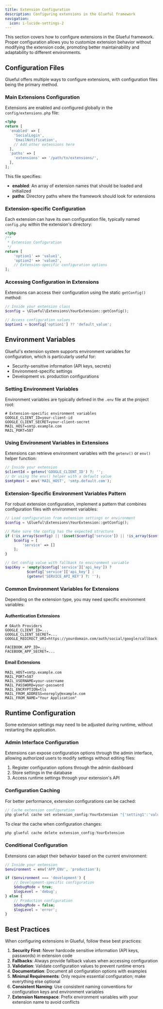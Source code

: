 ```yaml
---
title: Extension Configuration
description: Configuring extensions in the Glueful framework
navigation:
  icon: i-lucide-settings-2
---
```


This section covers how to configure extensions in the Glueful framework. Proper configuration allows you to customize extension behavior without modifying the extension code, promoting better maintainability and adaptability to different environments.

## Configuration Files

Glueful offers multiple ways to configure extensions, with configuration files being the primary method.

### Main Extensions Configuration

Extensions are enabled and configured globally in the `config/extensions.php` file:

```php
<?php
return [
  'enabled' => [
    'SocialLogin',
    'EmailNotification',
    // Add other extensions here
  ],
  'paths' => [
    'extensions' => '/path/to/extensions/',
  ],
];
```

This file specifies:
- **enabled**: An array of extension names that should be loaded and initialized
- **paths**: Directory paths where the framework should look for extensions

### Extension-specific Configuration

Each extension can have its own configuration file, typically named `config.php` within the extension's directory:

```php
<?php
/**
 * Extension Configuration
 */
return [
    'option1' => 'value1',
    'option2' => 'value2',
    // Extension-specific configuration options
];
```

### Accessing Configuration in Extensions

Extensions can access their configuration using the static `getConfig()` method:

```php
// Inside your extension class
$config = \Glueful\Extensions\YourExtension::getConfig();

// Access configuration values
$option1 = $config['option1'] ?? 'default_value';
```

## Environment Variables

Glueful's extension system supports environment variables for configuration, which is particularly useful for:
- Security-sensitive information (API keys, secrets)
- Environment-specific settings
- Development vs. production configurations

### Setting Environment Variables

Environment variables are typically defined in the `.env` file at the project root:

```
# Extension-specific environment variables
GOOGLE_CLIENT_ID=your-client-id
GOOGLE_CLIENT_SECRET=your-client-secret
MAIL_HOST=smtp.example.com
MAIL_PORT=587
```

### Using Environment Variables in Extensions

Extensions can retrieve environment variables with the `getenv()` or `env()` helper function:

```php
// Inside your extension
$clientId = getenv('GOOGLE_CLIENT_ID') ?: '';
// Or using the env() helper with a default value
$smtpHost = env('MAIL_HOST', 'smtp.default.com');
```

### Extension-Specific Environment Variables Pattern

For robust extension configuration, implement a pattern that combines configuration files with environment variables:

```php
// Load configuration from extension settings or environment
$config = \Glueful\Extensions\YourExtension::getConfig();

// Make sure the config has the expected structure
if (!is_array($config) || !isset($config['service']) || !is_array($config['service'])) {
    $config = [
        'service' => []
    ];
}

// Get config value with fallback to environment variable
$apiKey = !empty($config['service']['api_key']) ? 
          $config['service']['api_key'] : 
          (getenv('SERVICE_API_KEY') ?: '');
```

### Common Environment Variables for Extensions

Depending on the extension type, you may need specific environment variables:

#### Authentication Extensions
```
# OAuth Providers
GOOGLE_CLIENT_ID=...
GOOGLE_CLIENT_SECRET=...
GOOGLE_REDIRECT_URI=https://yourdomain.com/auth/social/google/callback

FACEBOOK_APP_ID=...
FACEBOOK_APP_SECRET=...
```

#### Email Extensions
```
MAIL_HOST=smtp.example.com
MAIL_PORT=587
MAIL_USERNAME=your-username
MAIL_PASSWORD=your-password
MAIL_ENCRYPTION=tls
MAIL_FROM_ADDRESS=noreply@example.com
MAIL_FROM_NAME="Your Application"
```

## Runtime Configuration

Some extension settings may need to be adjusted during runtime, without restarting the application.

### Admin Interface Configuration

Extensions can expose configuration options through the admin interface, allowing authorized users to modify settings without editing files:

1. Register configuration options through the admin dashboard
2. Store settings in the database
3. Access runtime settings through your extension's API

### Configuration Caching

For better performance, extension configurations can be cached:

```php
// Cache extension configuration
php glueful cache set extension_config:YourExtension "{'setting1':'value1'}" 3600
```

To clear the cache when configuration changes:

```php
php glueful cache delete extension_config:YourExtension
```

### Conditional Configuration

Extensions can adapt their behavior based on the current environment:

```php
// Inside your extension
$environment = env('APP_ENV', 'production');

if ($environment === 'development') {
    // Development-specific configuration
    $debugMode = true;
    $logLevel = 'debug';
} else {
    // Production configuration
    $debugMode = false;
    $logLevel = 'error';
}
```

## Best Practices

When configuring extensions in Glueful, follow these best practices:

1. **Security First**: Never hardcode sensitive information (API keys, passwords) in extension code
2. **Fallbacks**: Always provide fallback values when accessing configuration
3. **Validation**: Validate configuration values to prevent runtime errors
4. **Documentation**: Document all configuration options with examples
5. **Minimal Requirements**: Only require essential configuration; make everything else optional
6. **Consistent Naming**: Use consistent naming conventions for configuration keys and environment variables
7. **Extension Namespace**: Prefix environment variables with your extension name to avoid conflicts
